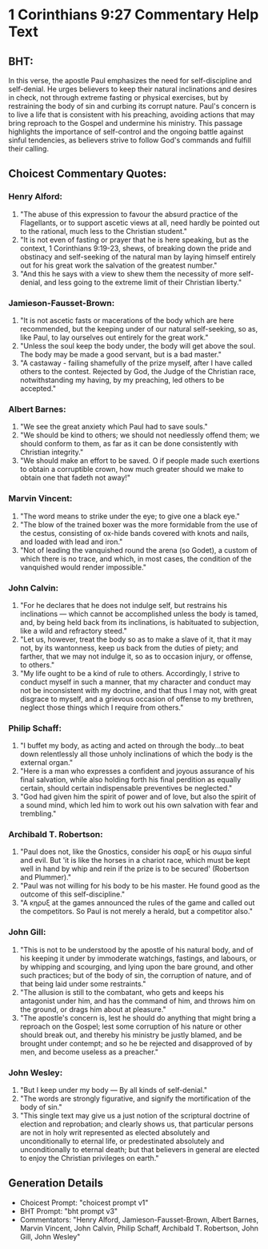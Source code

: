 # 1 Corinthians 9:27 Commentary Help Text

## BHT:
In this verse, the apostle Paul emphasizes the need for self-discipline and self-denial. He urges believers to keep their natural inclinations and desires in check, not through extreme fasting or physical exercises, but by restraining the body of sin and curbing its corrupt nature. Paul's concern is to live a life that is consistent with his preaching, avoiding actions that may bring reproach to the Gospel and undermine his ministry. This passage highlights the importance of self-control and the ongoing battle against sinful tendencies, as believers strive to follow God's commands and fulfill their calling.

## Choicest Commentary Quotes:
### Henry Alford:
1. "The abuse of this expression to favour the absurd practice of the Flagellants, or to support ascetic views at all, need hardly be pointed out to the rational, much less to the Christian student."
2. "It is not even of fasting or prayer that he is here speaking, but as the context, 1 Corinthians 9:19-23, shews, of breaking down the pride and obstinacy and self-seeking of the natural man by laying himself entirely out for his great work the salvation of the greatest number."
3. "And this he says with a view to shew them the necessity of more self-denial, and less going to the extreme limit of their Christian liberty."

### Jamieson-Fausset-Brown:
1. "It is not ascetic fasts or macerations of the body which are here recommended, but the keeping under of our natural self-seeking, so as, like Paul, to lay ourselves out entirely for the great work."
2. "Unless the soul keep the body under, the body will get above the soul. The body may be made a good servant, but is a bad master."
3. "A castaway - failing shamefully of the prize myself, after I have called others to the contest. Rejected by God, the Judge of the Christian race, notwithstanding my having, by my preaching, led others to be accepted."

### Albert Barnes:
1. "We see the great anxiety which Paul had to save souls."
2. "We should be kind to others; we should not needlessly offend them; we should conform to them, as far as it can be done consistently with Christian integrity."
3. "We should make an effort to be saved. O if people made such exertions to obtain a corruptible crown, how much greater should we make to obtain one that fadeth not away!"

### Marvin Vincent:
1. "The word means to strike under the eye; to give one a black eye."
2. "The blow of the trained boxer was the more formidable from the use of the cestus, consisting of ox-hide bands covered with knots and nails, and loaded with lead and iron."
3. "Not of leading the vanquished round the arena (so Godet), a custom of which there is no trace, and which, in most cases, the condition of the vanquished would render impossible."

### John Calvin:
1. "For he declares that he does not indulge self, but restrains his inclinations — which cannot be accomplished unless the body is tamed, and, by being held back from its inclinations, is habituated to subjection, like a wild and refractory steed."
2. "Let us, however, treat the body so as to make a slave of it, that it may not, by its wantonness, keep us back from the duties of piety; and farther, that we may not indulge it, so as to occasion injury, or offense, to others."
3. "My life ought to be a kind of rule to others. Accordingly, I strive to conduct myself in such a manner, that my character and conduct may not be inconsistent with my doctrine, and that thus I may not, with great disgrace to myself, and a grievous occasion of offense to my brethren, neglect those things which I require from others."

### Philip Schaff:
1. "I buffet my body, as acting and acted on through the body...to beat down relentlessly all those unholy inclinations of which the body is the external organ." 
2. "Here is a man who expresses a confident and joyous assurance of his final salvation, while also holding forth his final perdition as equally certain, should certain indispensable preventives be neglected." 
3. "God had given him the spirit of power and of love, but also the spirit of a sound mind, which led him to work out his own salvation with fear and trembling."

### Archibald T. Robertson:
1. "Paul does not, like the Gnostics, consider his σαρξ or his σωμα sinful and evil. But 'it is like the horses in a chariot race, which must be kept well in hand by whip and rein if the prize is to be secured' (Robertson and Plummer)."
2. "Paul was not willing for his body to be his master. He found good as the outcome of this self-discipline."
3. "A κηρυξ at the games announced the rules of the game and called out the competitors. So Paul is not merely a herald, but a competitor also."

### John Gill:
1. "This is not to be understood by the apostle of his natural body, and of his keeping it under by immoderate watchings, fastings, and labours, or by whipping and scourging, and lying upon the bare ground, and other such practices; but of the body of sin, the corruption of nature, and of that being laid under some restraints."
2. "The allusion is still to the combatant, who gets and keeps his antagonist under him, and has the command of him, and throws him on the ground, or drags him about at pleasure."
3. "The apostle's concern is, lest he should do anything that might bring a reproach on the Gospel; lest some corruption of his nature or other should break out, and thereby his ministry be justly blamed, and be brought under contempt; and so he be rejected and disapproved of by men, and become useless as a preacher."

### John Wesley:
1. "But I keep under my body — By all kinds of self-denial." 
2. "The words are strongly figurative, and signify the mortification of the body of sin."
3. "This single text may give us a just notion of the scriptural doctrine of election and reprobation; and clearly shows us, that particular persons are not in holy writ represented as elected absolutely and unconditionally to eternal life, or predestinated absolutely and unconditionally to eternal death; but that believers in general are elected to enjoy the Christian privileges on earth."


## Generation Details
- Choicest Prompt: "choicest prompt v1"
- BHT Prompt: "bht prompt v3"
- Commentators: "Henry Alford, Jamieson-Fausset-Brown, Albert Barnes, Marvin Vincent, John Calvin, Philip Schaff, Archibald T. Robertson, John Gill, John Wesley"
